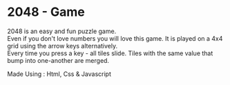 # 2048 - Game

2048 is an easy and fun puzzle game.<br>
Even if you don't love numbers you will love this game. It is played on a 4x4 grid using the arrow keys alternatively.<br>
Every time you press a key - all tiles slide. Tiles with the same value that bump into one-another are merged.

Made Using : Html, Css & Javascript
